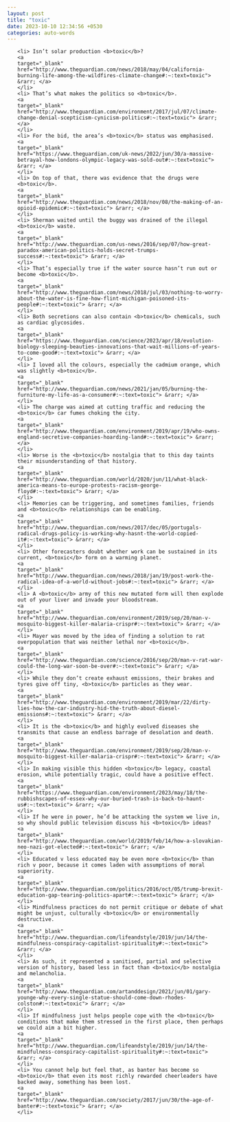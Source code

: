 ```yaml
---
layout: post
title: "toxic"
date: 2023-10-10 12:34:56 +0530
categories: auto-words
---
```

<ol>

    <li> Isn’t solar production <b>toxic</b>?
    <a 
    target="_blank" 
    href="http://www.theguardian.com/news/2018/may/04/california-burning-life-among-the-wildfires-climate-change#:~:text=toxic"> &rarr; </a>
    </li>
    <li> That’s what makes the politics so <b>toxic</b>.
    <a 
    target="_blank" 
    href="http://www.theguardian.com/environment/2017/jul/07/climate-change-denial-scepticism-cynicism-politics#:~:text=toxic"> &rarr; </a>
    </li>
    <li> For the bid, the area’s <b>toxic</b> status was emphasised.
    <a 
    target="_blank" 
    href="https://www.theguardian.com/uk-news/2022/jun/30/a-massive-betrayal-how-londons-olympic-legacy-was-sold-out#:~:text=toxic"> &rarr; </a>
    </li>
    <li> On top of that, there was evidence that the drugs were <b>toxic</b>.
    <a 
    target="_blank" 
    href="http://www.theguardian.com/news/2018/nov/08/the-making-of-an-opioid-epidemic#:~:text=toxic"> &rarr; </a>
    </li>
    <li> Sherman waited until the buggy was drained of the illegal <b>toxic</b> waste.
    <a 
    target="_blank" 
    href="http://www.theguardian.com/us-news/2016/sep/07/how-great-paradox-american-politics-holds-secret-trumps-success#:~:text=toxic"> &rarr; </a>
    </li>
    <li> That’s especially true if the water source hasn’t run out or become <b>toxic</b>.
    <a 
    target="_blank" 
    href="http://www.theguardian.com/news/2018/jul/03/nothing-to-worry-about-the-water-is-fine-how-flint-michigan-poisoned-its-people#:~:text=toxic"> &rarr; </a>
    </li>
    <li> Both secretions can also contain <b>toxic</b> chemicals, such as cardiac glycosides.
    <a 
    target="_blank" 
    href="https://www.theguardian.com/science/2023/apr/18/evolution-biology-sleeping-beauties-innovations-that-wait-millions-of-years-to-come-good#:~:text=toxic"> &rarr; </a>
    </li>
    <li> I loved all the colours, especially the cadmium orange, which was slightly <b>toxic</b>.
    <a 
    target="_blank" 
    href="http://www.theguardian.com/news/2021/jan/05/burning-the-furniture-my-life-as-a-consumer#:~:text=toxic"> &rarr; </a>
    </li>
    <li> The charge was aimed at cutting traffic and reducing the <b>toxic</b> car fumes choking the city.
    <a 
    target="_blank" 
    href="http://www.theguardian.com/environment/2019/apr/19/who-owns-england-secretive-companies-hoarding-land#:~:text=toxic"> &rarr; </a>
    </li>
    <li> Worse is the <b>toxic</b> nostalgia that to this day taints their misunderstanding of that history.
    <a 
    target="_blank" 
    href="http://www.theguardian.com/world/2020/jun/11/what-black-america-means-to-europe-protests-racism-george-floyd#:~:text=toxic"> &rarr; </a>
    </li>
    <li> Memories can be triggering, and sometimes families, friends and <b>toxic</b> relationships can be enabling.
    <a 
    target="_blank" 
    href="http://www.theguardian.com/news/2017/dec/05/portugals-radical-drugs-policy-is-working-why-hasnt-the-world-copied-it#:~:text=toxic"> &rarr; </a>
    </li>
    <li> Other forecasters doubt whether work can be sustained in its current, <b>toxic</b> form on a warming planet.
    <a 
    target="_blank" 
    href="http://www.theguardian.com/news/2018/jan/19/post-work-the-radical-idea-of-a-world-without-jobs#:~:text=toxic"> &rarr; </a>
    </li>
    <li> A <b>toxic</b> army of this new mutated form will then explode out of your liver and invade your bloodstream.
    <a 
    target="_blank" 
    href="http://www.theguardian.com/environment/2019/sep/20/man-v-mosquito-biggest-killer-malaria-crispr#:~:text=toxic"> &rarr; </a>
    </li>
    <li> Mayer was moved by the idea of finding a solution to rat overpopulation that was neither lethal nor <b>toxic</b>.
    <a 
    target="_blank" 
    href="http://www.theguardian.com/science/2016/sep/20/man-v-rat-war-could-the-long-war-soon-be-over#:~:text=toxic"> &rarr; </a>
    </li>
    <li> While they don’t create exhaust emissions, their brakes and tyres give off tiny, <b>toxic</b> particles as they wear.
    <a 
    target="_blank" 
    href="http://www.theguardian.com/environment/2019/mar/22/dirty-lies-how-the-car-industry-hid-the-truth-about-diesel-emissions#:~:text=toxic"> &rarr; </a>
    </li>
    <li> It is the <b>toxic</b> and highly evolved diseases she transmits that cause an endless barrage of desolation and death.
    <a 
    target="_blank" 
    href="http://www.theguardian.com/environment/2019/sep/20/man-v-mosquito-biggest-killer-malaria-crispr#:~:text=toxic"> &rarr; </a>
    </li>
    <li> In making visible this hidden <b>toxic</b> legacy, coastal erosion, while potentially tragic, could have a positive effect.
    <a 
    target="_blank" 
    href="https://www.theguardian.com/environment/2023/may/18/the-rubbishscapes-of-essex-why-our-buried-trash-is-back-to-haunt-us#:~:text=toxic"> &rarr; </a>
    </li>
    <li> If he were in power, he’d be attacking the system we live in, so why should public television discuss his <b>toxic</b> ideas?
    <a 
    target="_blank" 
    href="http://www.theguardian.com/world/2019/feb/14/how-a-slovakian-neo-nazi-got-elected#:~:text=toxic"> &rarr; </a>
    </li>
    <li> Educated v less educated may be even more <b>toxic</b> than rich v poor, because it comes laden with assumptions of moral superiority.
    <a 
    target="_blank" 
    href="http://www.theguardian.com/politics/2016/oct/05/trump-brexit-education-gap-tearing-politics-apart#:~:text=toxic"> &rarr; </a>
    </li>
    <li> Mindfulness practices do not permit critique or debate of what might be unjust, culturally <b>toxic</b> or environmentally destructive.
    <a 
    target="_blank" 
    href="http://www.theguardian.com/lifeandstyle/2019/jun/14/the-mindfulness-conspiracy-capitalist-spirituality#:~:text=toxic"> &rarr; </a>
    </li>
    <li> As such, it represented a sanitised, partial and selective version of history, based less in fact than <b>toxic</b> nostalgia and melancholia.
    <a 
    target="_blank" 
    href="http://www.theguardian.com/artanddesign/2021/jun/01/gary-younge-why-every-single-statue-should-come-down-rhodes-colston#:~:text=toxic"> &rarr; </a>
    </li>
    <li> If mindfulness just helps people cope with the <b>toxic</b> conditions that make them stressed in the first place, then perhaps we could aim a bit higher.
    <a 
    target="_blank" 
    href="http://www.theguardian.com/lifeandstyle/2019/jun/14/the-mindfulness-conspiracy-capitalist-spirituality#:~:text=toxic"> &rarr; </a>
    </li>
    <li> You cannot help but feel that, as banter has become so <b>toxic</b> that even its most richly rewarded cheerleaders have backed away, something has been lost.
    <a 
    target="_blank" 
    href="http://www.theguardian.com/society/2017/jun/30/the-age-of-banter#:~:text=toxic"> &rarr; </a>
    </li>